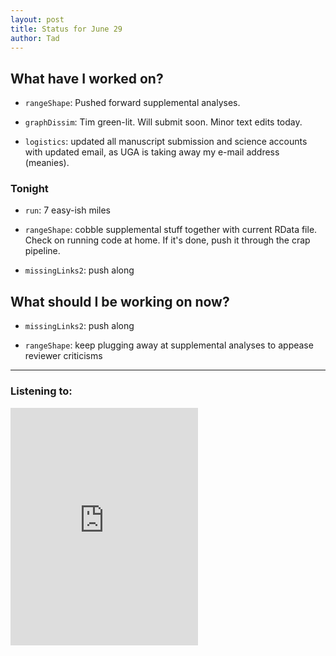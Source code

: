 ```yaml
---
layout: post 
title: Status for June 29 
author: Tad
---
```

 
## What have I worked on?
 
* `rangeShape`: Pushed forward supplemental analyses. 
  
* `graphDissim`: Tim green-lit. Will submit soon. Minor text edits today.

* `logistics`: updated all manuscript submission and science accounts with updated email, as UGA is taking away my e-mail address (meanies). 






### Tonight

* `run`: 7 easy-ish miles

* `rangeShape`: cobble supplemental stuff together with current RData file. Check on running code at home. If it's done, push it through the crap pipeline.


* `missingLinks2`: push along








## What should I be working on now? 

* `missingLinks2`: push along

* `rangeShape`: keep plugging away at supplemental analyses to appease reviewer criticisms



 
 
 
 
--- 
 
### Listening to: 

<iframe src="https://embed.spotify.com/?uri=spotify%3Atrack%3A55u335fdt51SfAnttmioxW" width="300" height="380" frameborder="0" allowtransparency="true"></iframe>

<i class='fa fa-code' style='color:pink'></i> 
